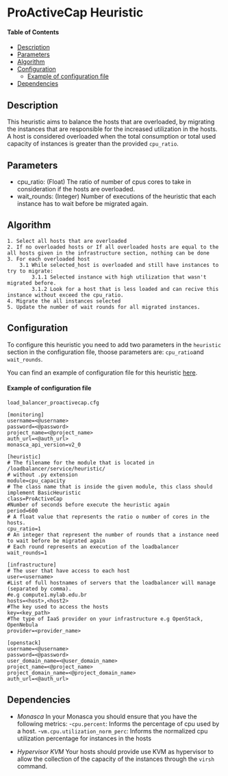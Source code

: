 ProActiveCap Heuristic
======================

#### Table of Contents
- [Description](#description)
- [Parameters](#parameters)
- [Algorithm](#algorithm)
- [Configuration](#configuration)
    - [Example of configuration file](#example-of-configuration-file)
- [Dependencies](#dependencies)


## Description

This heuristic aims to balance the hosts that are overloaded, by migrating the instances that are responsible for the increased utilization in the hosts.
A host is considered overloaded when the total consumption or total used capacity of instances is greater than the provided `cpu_ratio`.

## Parameters

- cpu_ratio: (Float) The ratio of number of cpus cores to take in consideration if the hosts are overloaded.
- wait_rounds: (Integer) Number of executions of the heuristic that each instance has to wait before be migrated again.


## Algorithm

```
1. Select all hosts that are overloaded
2. If no overloaded hosts or If all overloaded hosts are equal to the all hosts given in the infrastructure section, nothing can be done
3. For each overloaded host
    3.1 While selected_host is overloaded and still have instances to try to migrate:
        3.1.1 Selected instance with high utilization that wasn't migrated before.
        3.1.2 Look for a host that is less loaded and can recive this instance without exceed the cpu_ratio.
4. Migrate the all instances selected
5. Update the number of wait rounds for all migrated instances.
```


## Configuration

To configure this heuristic you need to add two parameters in the `heuristic` section in the configuration file, thoose parameters are:
`cpu_ratio`and `wait_rounds`.

You can find an example of configuration file for this heuristic [here](../../../../examples/load_balancer_proactivecap.cfg).

#### Example of configuration file

`load_balancer_proactivecap.cfg`


```
[monitoring]
username=<@username>
password=<@password>
project_name=<@project_name>
auth_url=<@auth_url>
monasca_api_version=v2_0

[heuristic]
# The filename for the module that is located in /loadbalancer/service/heuristic/
# without .py extension
module=cpu_capacity
# The class name that is inside the given module, this class should implement BasicHeuristic
class=ProActiveCap
#Number of seconds before execute the heuristic again
period=600
# A float value that represents the ratio o number of cores in the hosts.
cpu_ratio=1
# An integer that represent the number of rounds that a instance need to wait before be migrated again
# Each round represents an execution of the loadbalancer
wait_rounds=1

[infrastructure]
# The user that have access to each host
user=<username>
#List of full hostnames of servers that the loadbalancer will manage (separated by comma).
#e.g compute1.mylab.edu.br
hosts=<host>,<host2>
#The key used to access the hosts
key=<key_path>
#The type of IaaS provider on your infrastructure e.g OpenStack, OpenNebula
provider=<provider_name>

[openstack]
username=<@username>
password=<@password>
user_domain_name=<@user_domain_name>
project_name=<@project_name>
project_domain_name=<@project_domain_name>
auth_url=<@auth_url>
```



## Dependencies

- *Monasca*
In your Monasca you should ensure that you have the following metrics:
-`cpu.percent`: Informs the percentage of cpu used by a host.
-`vm.cpu.utilization_norm_perc`: Informs the normalized cpu utilization percentage for instances in the hosts

- *Hypervisor KVM*
Your hosts should provide use KVM as hypervisor to allow the collection of the capacity of the instances through the `virsh` command.